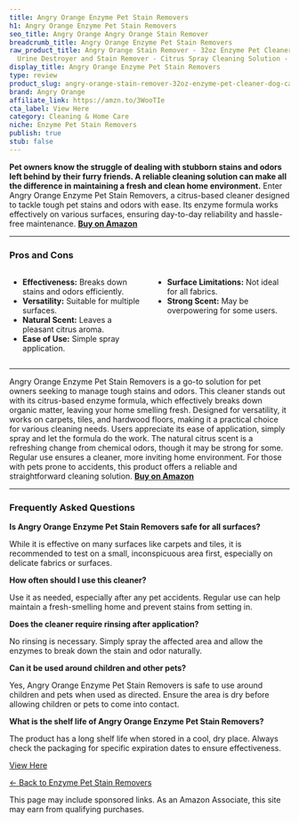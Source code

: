 ```yaml
---
title: Angry Orange Enzyme Pet Stain Removers
h1: Angry Orange Enzyme Pet Stain Removers
seo_title: Angry Orange Angry Orange Stain Remover
breadcrumb_title: Angry Orange Enzyme Pet Stain Removers
raw_product_title: Angry Orange Stain Remover - 32oz Enzyme Pet Cleaner - Dog & Cat
  Urine Destroyer and Stain Remover - Citrus Spray Cleaning Solution - Puppy Supplies
display_title: Angry Orange Enzyme Pet Stain Removers
type: review
product_slug: angry-orange-stain-remover-32oz-enzyme-pet-cleaner-dog-cat-urine-destro-366c5811
brand: Angry Orange
affiliate_link: https://amzn.to/3WooTIe
cta_label: View Here
category: Cleaning & Home Care
niche: Enzyme Pet Stain Removers
publish: true
stub: false
---
```


<div id="intro" class="full-width">
  <p><strong>Pet owners know the struggle of dealing with stubborn stains and odors left behind by their furry friends. A reliable cleaning solution can make all the difference in maintaining a fresh and clean home environment.</strong> Enter Angry Orange Enzyme Pet Stain Removers, a citrus-based cleaner designed to tackle tough pet stains and odors with ease. Its enzyme formula works effectively on various surfaces, ensuring day-to-day reliability and hassle-free maintenance. <a href="https://amzn.to/3WooTIe" rel="nofollow sponsored noopener" target="_blank"><strong>Buy on Amazon</strong></a></p>
</div>

<hr />
<h3 id="pros-cons">Pros and Cons</h3>
<div class="pc-grid" style="display:grid;grid-template-columns:1fr 1fr;gap:16px;">
  <ul>
    <li><strong>Effectiveness:</strong> Breaks down stains and odors efficiently.</li>
    <li><strong>Versatility:</strong> Suitable for multiple surfaces.</li>
    <li><strong>Natural Scent:</strong> Leaves a pleasant citrus aroma.</li>
    <li><strong>Ease of Use:</strong> Simple spray application.</li>
  </ul>
  <ul>
    <li><strong>Surface Limitations:</strong> Not ideal for all fabrics.</li>
    <li><strong>Strong Scent:</strong> May be overpowering for some users.</li>
  </ul>
</div>
<hr />

<div class="full-width">
  <p>Angry Orange Enzyme Pet Stain Removers is a go-to solution for pet owners seeking to manage tough stains and odors. This cleaner stands out with its citrus-based enzyme formula, which effectively breaks down organic matter, leaving your home smelling fresh. Designed for versatility, it works on carpets, tiles, and hardwood floors, making it a practical choice for various cleaning needs. Users appreciate its ease of application, simply spray and let the formula do the work. The natural citrus scent is a refreshing change from chemical odors, though it may be strong for some. Regular use ensures a cleaner, more inviting home environment. For those with pets prone to accidents, this product offers a reliable and straightforward cleaning solution. <a href="https://amzn.to/3WooTIe" rel="nofollow sponsored noopener" target="_blank"><strong>Buy on Amazon</strong></a></p>
</div>

<hr />
<h3 id="faqs">Frequently Asked Questions</h3>

<p><strong>Is Angry Orange Enzyme Pet Stain Removers safe for all surfaces?</strong></p>
<p>While it is effective on many surfaces like carpets and tiles, it is recommended to test on a small, inconspicuous area first, especially on delicate fabrics or surfaces.</p>

<p><strong>How often should I use this cleaner?</strong></p>
<p>Use it as needed, especially after any pet accidents. Regular use can help maintain a fresh-smelling home and prevent stains from setting in.</p>

<p><strong>Does the cleaner require rinsing after application?</strong></p>
<p>No rinsing is necessary. Simply spray the affected area and allow the enzymes to break down the stain and odor naturally.</p>

<p><strong>Can it be used around children and other pets?</strong></p>
<p>Yes, Angry Orange Enzyme Pet Stain Removers is safe to use around children and pets when used as directed. Ensure the area is dry before allowing children or pets to come into contact.</p>

<p><strong>What is the shelf life of Angry Orange Enzyme Pet Stain Removers?</strong></p>
<p>The product has a long shelf life when stored in a cool, dry place. Always check the packaging for specific expiration dates to ensure effectiveness.</p>
<p><a class="btn" href="https://amzn.to/3WooTIe" target="_blank" rel="nofollow sponsored noopener">View Here</a></p>
<p><a href="/roundups/cleaning-home-care/enzyme-pet-stain-removers/">← Back to Enzyme Pet Stain Removers</a></p>
<aside class="disclosure">This page may include sponsored links. As an Amazon Associate, this site may earn from qualifying purchases.</aside>
